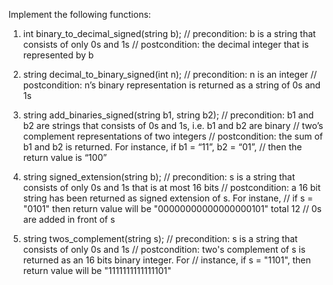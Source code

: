 Implement the following functions:

1.	int binary_to_decimal_signed(string b);
// precondition: b is a string that consists of only 0s and 1s
// postcondition: the decimal integer that is represented by b


2.	string decimal_to_binary_signed(int n);
// precondition: n is an integer
// postcondition: n’s binary representation is returned as a string of 0s and 1s


3.	string add_binaries_signed(string b1, string b2);
// precondition: b1 and b2 are strings that consists of 0s and 1s, i.e. b1 and b2 are binary 
//                          two’s complement representations of two integers
// postcondition: the sum of b1 and b2 is returned. For instance, if b1 = “11”, b2 = “01”, 
//                          then the return value is “100” 


4.	string signed_extension(string b);
             // precondition: s is a string that consists of only 0s and 1s that is at most 16 bits
// postcondition: a 16 bit string has been returned as signed extension of s. For instane, 
// if s = "0101" then return value will be "00000000000000000101" total 12 
            //  0s are added in front of s


5.	string twos_complement(string s);
            // precondition: s is a string that consists of only 0s and 1s
// postcondition: two's complement of s is returned as an 16 bits binary integer. For 
//                       instance, if s = "1101", then return value will be "1111111111111101"
                     
